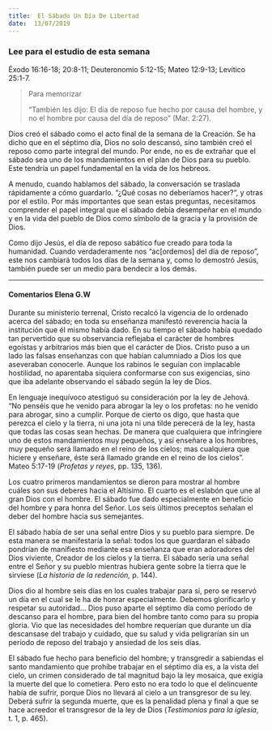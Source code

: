 ```yaml
---
title:  El Sábado Un Día De Libertad
date:  13/07/2019
---
```


### Lee para el estudio de esta semana
Éxodo 16:16-18; 20:8-11; Deuteronomio 5:12-15; Mateo 12:9-13; Levítico 25:1-7.

> <p>Para memorizar</p>
> “También les dijo: El día de reposo fue hecho por causa del hombre, y no el hombre por causa del día de reposo” (Mar. 2:27).

Dios creó el sábado como el acto final de la semana de la Creación. Se ha dicho que en el séptimo día, Dios no solo descansó, sino también creó el reposo como parte integral del mundo. Por ende, no es de extrañar que el sábado sea uno de los mandamientos en el plan de Dios para su pueblo. Este tendría un papel fundamental en la vida de los hebreos.

A menudo, cuando hablamos del sábado, la conversación se traslada rápidamente a cómo guardarlo. “¿Qué cosas no deberíamos hacer?”, y otras por el estilo. Por más importantes que sean estas preguntas, necesitamos comprender el papel integral que el sábado debía desempeñar en el mundo y en la vida del pueblo de Dios como símbolo de la gracia y la provisión de Dios.

Como dijo Jesús, el día de reposo sabático fue creado para toda la humanidad. Cuando verdaderamente nos “ac[ordemos] del día de reposo”, este nos cambiará todos los días de la semana y, como lo demostró Jesús, también puede ser un medio para bendecir a los demás.

---

#### Comentarios Elena G.W

Durante su ministerio terrenal, Cristo recalcó la vigencia de lo ordenado acerca del sábado; en toda su enseñanza manifestó reverencia hacia la institución que él mismo había dado. En su tiempo el sábado había quedado tan pervertido que su observancia reflejaba el carácter de hombres egoístas y arbitrarios más bien que el carácter de Dios. Cristo puso a un lado las falsas enseñanzas con que habían calumniado a Dios los que aseveraban conocerle. Aunque los rabinos le seguían con implacable hostilidad, no aparentaba siquiera conformarse con sus exigencias, sino que iba adelante observando el sábado según la ley de Dios.

En lenguaje inequívoco atestiguó su consideración por la ley de Jehová. “No penséis que he venido para abrogar la ley o los profetas: no he venido para abrogar, sino a cumplir. Porque de cierto os digo, que hasta que perezca el cielo y la tierra, ni una jota ni una tilde perecerá de la ley, hasta que todas las cosas sean hechas. De manera que cualquiera que infringiere uno de estos mandamientos muy pequeños, y así enseñare a los hombres, muy pequeño será llamado en el reino de los cielos; mas cualquiera que hiciere y enseñare, éste será llamado grande en el reino de los cielos”. Mateo 5:17-19 (_Profetas y reyes_, pp. 135, 136).

Los cuatro primeros mandamientos se dieron para mostrar al hombre cuáles son sus deberes hacia el Altísimo. El cuarto es el eslabón que une al gran Dios con el hombre. El sábado fue dado especialmente en beneficio del hombre y para honra del Señor. Los seis últimos preceptos señalan el deber del hombre hacia sus semejantes.

El sábado había de ser una señal entre Dios y su pueblo para siempre. De esta manera se manifestaría la señal: todos los que guardaran el sábado pondrían de manifiesto mediante esa enseñanza que eran adoradores del Dios viviente, Creador de los cielos y la tierra. El sábado sería una señal entre el Señor y su pueblo mientras hubiera gente sobre la tierra que le sirviese (_La historia de la redención,_ p. 144).

Dios dio al hombre seis días en los cuales trabajar para sí, pero se reservó un día en el cual se le ha de honrar especialmente. Debemos glorificarlo y respetar su autoridad… Dios puso aparte el séptimo día como período de descanso para el hombre, para bien del hombre tanto como para su propia gloria. Vio que las necesidades del hombre requerían que durante un día descansase del trabajo y cuidado, que su salud y vida peligrarían sin un período de reposo del trabajo y ansiedad de los seis días.

El sábado fue hecho para beneficio del hombre; y transgredir a sabiendas el santo mandamiento que prohíbe trabajar en el séptimo día es, a la vista del cielo, un crimen considerado de tal magnitud bajo la ley mosaica, que exigía la muerte del que lo cometiera. Pero esto no era todo lo que el delincuente había de sufrir, porque Dios no llevará al cielo a un transgresor de su ley. Deberá sufrir la segunda muerte, que es la penalidad plena y final a que se hace acreedor el transgresor de la ley de Dios (_Testimonios para la iglesia_, t. 1, p. 465).
